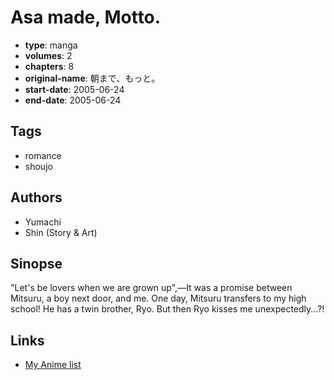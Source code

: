 # Asa made, Motto.

-   **type**: manga
-   **volumes**: 2
-   **chapters**: 8
-   **original-name**: 朝まで、もっと。
-   **start-date**: 2005-06-24
-   **end-date**: 2005-06-24

## Tags

-   romance
-   shoujo

## Authors

-   Yumachi
-   Shin (Story & Art)

## Sinopse

"Let's be lovers when we are grown up",―It was a promise between Mitsuru, a boy next door, and me. One day, Mitsuru transfers to my high school! He has a twin brother, Ryo. But then Ryo kisses me unexpectedly...?!

## Links

-   [My Anime list](https://myanimelist.net/manga/3632/Asa_made_Motto)
